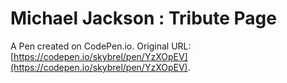 # Michael Jackson :  Tribute Page

A Pen created on CodePen.io. Original URL: [https://codepen.io/skybrel/pen/YzXOpEV](https://codepen.io/skybrel/pen/YzXOpEV).


